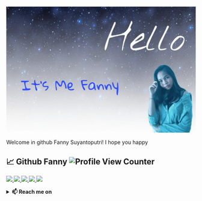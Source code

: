 <!-- Banner -->
![back Banner](./back.jpg)
<!-- End of Banner -->
<!-- About me -->
Welcome in github Fanny Suyantoputri!
I hope you happy 
<!-- End of About me -->
<!-- Github Statistics -->
## 📈 Github Fanny  ![Profile View Counter](https://komarev.com/ghpvc/?username=FannySynt&color=green)
<p align="left">
<a href="https://github.com/FannySynt">
  <img width="60%" src="https://github-readme-stats-eight-theta.vercel.app/api?username=FannySynt&show_icons=true&theme=pink&include_all_commits=true&count_private=true&icon_color=FFFFFF&bg_color=000000"/>
  <img width="38%" src="https://github-readme-stats-eight-theta.vercel.app/api/top-langs/?username=FannySynt&layout=compact&langs_count=10&theme=pink&bg_color=000000"/>
  <img width="54%" src="https://github-readme-streak-stats.herokuapp.com/?user=FannySynt&theme=highcontrast&fire=ffffff&ring=ffffff&border=ffffff&currStreakLabel=ffffff"/>
  <img width="44%" src="https://github-profile-trophy.vercel.app/?username=FannySynt&theme=onestar&column=4&margin-w=10&margin-h=10"/>
  <img width="99%" src="https://activity-graph.herokuapp.com/graph?username=FannySynt&theme=react-pink&bg_color=000030&color=FFFFFF"/>
</a>
</p>

<!-- tools stack -->

<details>
  <summary><b>📫 Reach me on</b></summary>

  [![Instagram](https://img.shields.io/badge/Instagram-E4405F?style=for-the-badge&logo=instagram&logoColor=white)](https://instagram.com/fanny.synt/)
</details>

<!-- end of tools stack -->
